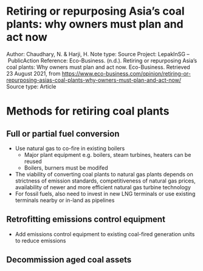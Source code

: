 # Retiring or repurposing Asia’s coal plants: why owners must plan and act now

Author: Chaudhary, N. & Harji, H.
Note type: Source
Project: LepakInSG – PublicAction
Reference: Eco-Business. (n.d.). Retiring or repurposing Asia’s coal plants: Why owners must plan and act now. Eco-Business. Retrieved 23 August 2021, from https://www.eco-business.com/opinion/retiring-or-repurposing-asias-coal-plants-why-owners-must-plan-and-act-now/
Source type: Article

# Methods for retiring coal plants

## Full or partial fuel conversion

- Use natural gas to co-fire in existing boilers
    - Major plant equipment e.g. boilers, steam turbines, heaters can be reused
    - Boilers, burners must be modifed
- The viability of converting coal plants to natural gas plants depends on strictness of emission standards, competitiveness of natural gas prices, availability of newer and more efficient natural gas turbine technology
- For fossil fuels, also need to invest in new LNG terminals or use existing terminals nearby or in-land as pipelines

## Retrofitting emissions control equipment

- Add emissions control equipment to existing coal-fired generation units to reduce emissions

## Decommission aged coal assets
